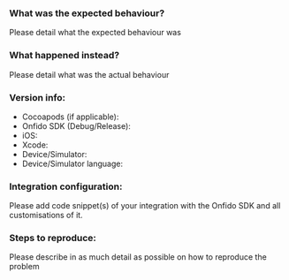 ### What was the expected behaviour?

Please detail what the expected behaviour was

### What happened instead?

Please detail what was the actual behaviour

### Version info:

- Cocoapods (if applicable):
- Onfido SDK (Debug/Release):
- iOS:
- Xcode:
- Device/Simulator:
- Device/Simulator language:

### Integration configuration:

Please add code snippet(s) of your integration with the Onfido SDK and all customisations of it.

### Steps to reproduce:

Please describe in as much detail as possible on how to reproduce the problem
